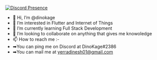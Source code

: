 

[![Discord Presence](https://api.lanyard.rest/v1/users/446946428158214164)](https://discord.com/users/dinokage)

- 👋 Hi, I’m @dinokage
- 👀 I’m interested in Flutter and Internet of Things
- 🌱 I’m currently learning Full Stack Development
- 💞️ I’m looking to collaborate on anything that gives me knowoledge
- 📫 How to reach me :-
- ➡You can ping me on Discord at DinoKage#2386
- ➡You can mail me at yerradinesh01@gmail.com

<!---
dinokage/dinokage is a ✨ special ✨ repository because its `README.md` (this file) appears on your GitHub profile.
You can click the Preview link to take a look at your changes.
--->
